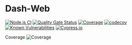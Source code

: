 # Dash-Web

[![Node.js CI](https://github.com/ArnaudFlaesch/Dash-Web/actions/workflows/ci.yml/badge.svg)](https://github.com/ArnaudFlaesch/Dash-Web/actions/workflows/ci.yml)
[![Quality Gate Status](https://sonarcloud.io/api/project_badges/measure?project=ArnaudFlaesch_Dash-Web&metric=alert_status)](https://sonarcloud.io/summary/new_code?id=ArnaudFlaesch_Dash-Web)
[![Coverage](https://sonarcloud.io/api/project_badges/measure?project=ArnaudFlaesch_Dash-Web&metric=coverage)](https://sonarcloud.io/summary/new_code?id=ArnaudFlaesch_Dash-Web)
[![codecov](https://codecov.io/gh/ArnaudFlaesch/Dash-Web/branch/master/graph/badge.svg?token=9NEN97P2Y1)](https://codecov.io/gh/ArnaudFlaesch/Dash-Web)
[![Known Vulnerabilities](https://snyk.io/test/github/ArnaudFlaesch/Dash-Web/badge.svg)](https://snyk.io/test/github/ArnaudFlaesch/Dash-Web)
[![Cypress.io](https://img.shields.io/badge/tested%20with-Cypress-04C38E.svg)](https://www.cypress.io/)

Coverage
![Coverage](https://codecov.io/gh/ArnaudFlaesch/Dash-Web/branch/master/graphs/sunburst.svg)
